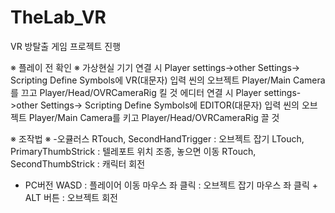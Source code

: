 # TheLab_VR
VR 방탈출 게임 프로젝트 진행

※ 플레이 전 확인 ※
가상현실 기기 연결 시
Player settings->other Settings-> Scripting Define Symbols에 VR(대문자) 입력
씬의 오브젝트 Player/Main Camera를 끄고 Player/Head/OVRCameraRig 킬 것
에디터 연결 시
Player settings->other Settings-> Scripting Define Symbols에 EDITOR(대문자) 입력
씬의 오브젝트 Player/Main Camera를 키고 Player/Head/OVRCameraRig 끌 것

※ 조작법 ※
-오큘러스
RTouch, SecondHandTrigger : 오브젝트 잡기
LTouch, PrimaryThumbStrick : 텔레포트 위치 조종, 놓으면 이동
RTouch, SecondThumbStrick : 캐릭터 회전
- PC버전
WASD : 플레이어 이동
마우스 좌 클릭 : 오브젝트 잡기
마우스 좌 클릭 + ALT 버튼 : 오브젝트 회전